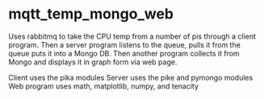 # mqtt_temp_mongo_web
Uses rabbitmq to take the CPU temp from a number of pis through a client program.  Then a server program listens to the queue, pulls it from the queue puts it into a Mongo DB.  Then another program collects it from Mongo and displays it in graph form via web page.

Client uses the pika modules
Server uses the pike and pymongo modules
Web program uses math, matplotlib, numpy, and tenacity
